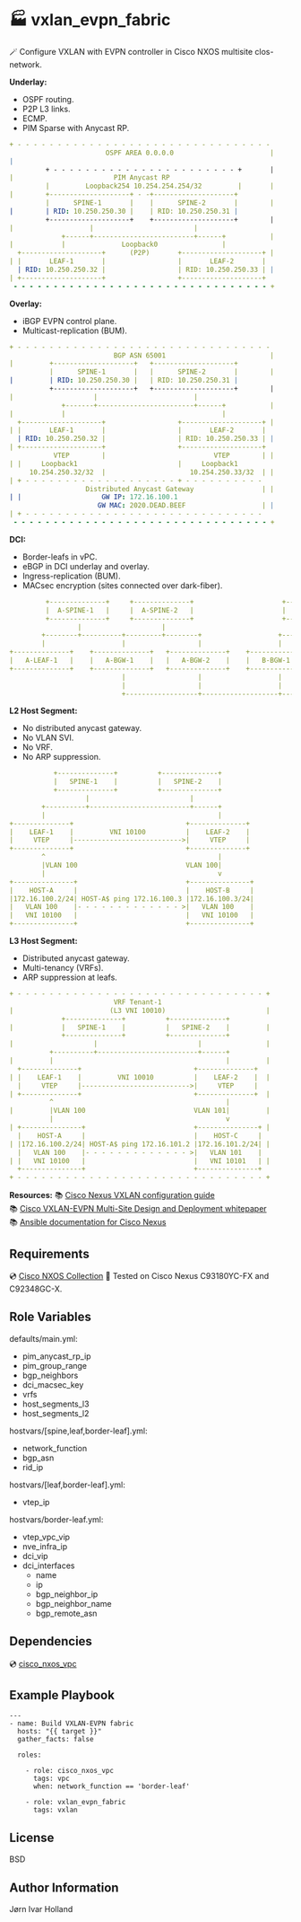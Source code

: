 🏭 vxlan\_evpn\_fabric
======================

🪄 Configure VXLAN with EVPN controller in Cisco NXOS multisite clos-network.

**Underlay:**
- OSPF routing.
- P2P L3 links.
- ECMP.
- PIM Sparse with Anycast RP.
```YAML
+ - - - - - - - - - - - - - - - - - - - - - - - - - - - - - - - -
                        OSPF AREA 0.0.0.0                        |
|
         + - - - - - - - - - - - - - - - - - - - - - - - +       |
|                         PIM Anycast RP
         |         Loopback254 10.254.254.254/32         |       |
|        +--------------------+ - -+--------------------+
         |      SPINE-1       |    |      SPINE-2       |        |
|        | RID: 10.250.250.30 |    | RID: 10.250.250.31 |
         +--------------------+    +--------------------+        |
|                   |                         |
             +------+-------------------------+------+           |
|            |              Loopback0                |
  +--------------------+      (P2P)       +--------------------+ |
| |       LEAF-1       |                  |       LEAF-2       |
  | RID: 10.250.250.32 |                  | RID: 10.250.250.33 | |
| +--------------------+                  +--------------------+
 - - - - - - - - - - - - - - - - - - - - - - - - - - - - - - - - +
```
**Overlay:**
- iBGP EVPN control plane.
- Multicast-replication (BUM).
```YAML
+ - - - - - - - - - - - - - - - - - - - - - - - - - - - - - - - -
                          BGP ASN 65001                          |
|         +--------------------+   +--------------------+
          |      SPINE-1       |   |      SPINE-2       |        |
|         | RID: 10.250.250.30 |   | RID: 10.250.250.31 |
          +--------------------+   +--------------------+        |
|                    |                        |
             +-------+------------------------+------+           |
|            |                                       |
  +--------------------+                  +--------------------+ |
| |       LEAF-1       |                  |       LEAF-2       |
  | RID: 10.250.250.32 |                  | RID: 10.250.250.33 | |
| +--------------------+                  +--------------------+
           VTEP        |                           VTEP        | |
| |     Loopback1                         |     Loopback1
     10.254.250.32/32  |                     10.254.250.33/32  | |
| + - - - - - - - - - - - - - - - - - - - + - - - - - - - - - -
                   Distributed Anycast Gateway                 | |
| |                    GW IP: 172.16.100.1
                      GW MAC: 2020.DEAD.BEEF                   | |
| + - - - - - - - - - - - - - - - - - - - - - - - - - - - - - -
 - - - - - - - - - - - - - - - - - - - - - - - - - - - - - - - - +
```
**DCI:**
- Border-leafs in vPC.
- eBGP in DCI underlay and overlay.
- Ingress-replication (BUM).
- MACsec encryption (sites connected over dark-fiber).
```YAML
         +--------------+     +--------------+                      +--------------+     +--------------+         
         |  A-SPINE-1   |     |  A-SPINE-2   |                      |  B-SPINE-1   |     |  B-SPINE-2   |         
         +--------------+     +--------------+                      +--------------+     +--------------+         
                 |                    |                                     |                    |                
        +--------+----------+---------+--------+                   +--------+----------+---------+--------+       
        |                   |                  |                   |                   |                  |       
+--------------+    +--------------+   +--------------+    +--------------+    +--------------+   +--------------+
|   A-LEAF-1   |    |   A-BGW-1    |   |   A-BGW-2    |    |   B-BGW-1    |    |   B-BGW-2    |   |   B-LEAF-1   |
+--------------+    +--------------+   +--------------+    +--------------+    +--------------+   +--------------+
                            |                  |                   |                   |                          
                            |                  |                   |                   |                          
                            +------------------+-------------------+-------------------+                          
```
**L2 Host Segment:**
- No distributed anycast gateway.
- No VLAN SVI.
- No VRF.
- No ARP suppression.
```YAML
           +--------------+          +--------------+        
           |   SPINE-1    |          |   SPINE-2    |        
           +--------------+          +--------------+        
                   |                         |               
        +----------+-------------------------+------+        
        |                                           |        
+--------------+                            +--------------+ 
|    LEAF-1    |         VNI 10100          |    LEAF-2    | 
|     VTEP     |--------------------------->|     VTEP     | 
+--------------+                            +--------------+ 
        ^                                           |        
        |VLAN 100                           VLAN 100|        
        |                                           v        
+---------------+                           +---------------+
|    HOST-A     |                           |    HOST-B     |
|172.16.100.2/24| HOST-A$ ping 172.16.100.3 |172.16.100.3/24|
|   VLAN 100    |- - - - - - - - - - - - - >|   VLAN 100    |
|   VNI 10100   |                           |   VNI 10100   |
+---------------+                           +---------------+
```
**L3 Host Segment:**
- Distributed anycast gateway.
- Multi-tenancy (VRFs).
- ARP suppression at leafs.
```YAML
+ - - - - - - - - - - - - - - - - - - - - - - - - - - - - - - - +
                          VRF Tenant-1
|                        (L3 VNI 10010)                         |
             +--------------+          +--------------+
|            |   SPINE-1    |          |   SPINE-2    |         |
             +--------------+          +--------------+
|                    |                         |                |
          +----------+-------------------------+------+
|         |                                           |         |
  +--------------+                            +--------------+
| |    LEAF-1    |         VNI 10010          |    LEAF-2    |  |
  |     VTEP     |--------------------------->|     VTEP     |
| +--------------+                            +--------------+  |
          ^                                           |
|         |VLAN 100                           VLAN 101|         |
          |                                           v
| +---------------+                           +---------------+ |
  |    HOST-A     |                           |    HOST-C     |
| |172.16.100.2/24| HOST-A$ ping 172.16.101.2 |172.16.101.2/24| |
  |   VLAN 100    |- - - - - - - - - - - - - >|   VLAN 101    |
| |   VNI 10100   |                           |   VNI 10101   | |
  +---------------+                           +---------------+
+ - - - - - - - - - - - - - - - - - - - - - - - - - - - - - - - +
```
**Resources:**
📚 [Cisco Nexus VXLAN configuration guide](https://www.cisco.com/c/en/us/td/docs/dcn/nx-os/nexus9000/101x/configuration/vxlan/cisco-nexus-9000-series-nx-os-vxlan-configuration-guide-release-101x/m_n9k_software_preface.html)<br>
📚 [Cisco VXLAN-EVPN Multi-Site Design and Deployment whitepaper](https://www.cisco.com/c/en/us/products/collateral/switches/nexus-9000-series-switches/white-paper-c11-739942.html#Introduction)<br>
📚 [Ansible documentation for Cisco Nexus](https://docs.ansible.com/ansible/latest/collections/cisco/nxos/index.html)<br>

Requirements
------------

💿 [Cisco NXOS Collection](https://galaxy.ansible.com/cisco/nxos)
🧪 Tested on Cisco Nexus C93180YC-FX and C92348GC-X.

Role Variables
--------------

defaults/main.yml:
- pim\_anycast\_rp\_ip
- pim\_group\_range
- bgp\_neighbors
- dci\_macsec\_key
- vrfs
- host\_segments\_l3
- host\_segments\_l2

hostvars/[spine,leaf,border-leaf].yml:
- network\_function
- bgp\_asn
- rid\_ip

hostvars/[leaf,border-leaf].yml:
- vtep\_ip

hostvars/border-leaf.yml:
- vtep\_vpc\_vip
- nve\_infra\_ip
- dci\_vip
- dci\_interfaces
  - name
  - ip
  - bgp\_neighbor\_ip
  - bgp\_neighbor\_name
  - bgp\_remote\_asn

Dependencies
------------

💿 [cisco\_nxos\_vpc](https://galaxy.ansible.com/jiholland/cisco_nxos_vpc)

Example Playbook
----------------

    ---
    - name: Build VXLAN-EVPN fabric
      hosts: "{{ target }}"
      gather_facts: false

      roles:
        
        - role: cisco_nxos_vpc
          tags: vpc
          when: network_function == 'border-leaf'

        - role: vxlan_evpn_fabric
          tags: vxlan

License
-------

BSD

Author Information
------------------

Jørn Ivar Holland
